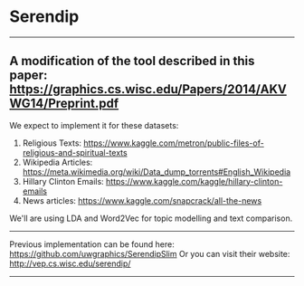 # Serendip

---
A modification of the tool described in this paper: https://graphics.cs.wisc.edu/Papers/2014/AKVWG14/Preprint.pdf
---

We expect to implement it for these datasets:
1) Religious Texts: https://www.kaggle.com/metron/public-files-of-religious-and-spiritual-texts
2) Wikipedia Articles: https://meta.wikimedia.org/wiki/Data_dump_torrents#English_Wikipedia
3) Hillary Clinton Emails: https://www.kaggle.com/kaggle/hillary-clinton-emails
4) News articles: https://www.kaggle.com/snapcrack/all-the-news

We'll are using LDA and Word2Vec for topic modelling and text comparison.

---
Previous implementation can be found here: https://github.com/uwgraphics/SerendipSlim
Or you can visit their website: http://vep.cs.wisc.edu/serendip/

---
